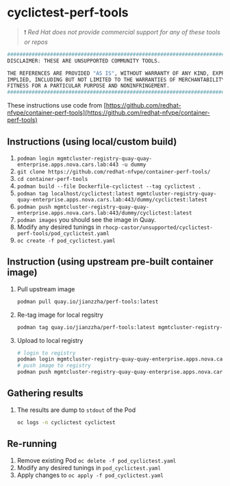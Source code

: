 # cyclictest-perf-tools

> :heavy_exclamation_mark: *Red Hat does not provide commercial support for any of these tools or repos*

```bash
#############################################################################
DISCLAIMER: THESE ARE UNSUPPORTED COMMUNITY TOOLS.

THE REFERENCES ARE PROVIDED "AS IS", WITHOUT WARRANTY OF ANY KIND, EXPRESS OR
IMPLIED, INCLUDING BUT NOT LIMITED TO THE WARRANTIES OF MERCHANTABILITY,
FITNESS FOR A PARTICULAR PURPOSE AND NONINFRINGEMENT.
#############################################################################
```

These instructions use code from [https://github.com/redhat-nfvpe/container-perf-tools](https://github.com/redhat-nfvpe/container-perf-tools)

## Instructions (using local/custom build)

1. `podman login mgmtcluster-registry-quay-quay-enterprise.apps.nova.cars.lab:443 -u dummy`
2. `git clone https://github.com/redhat-nfvpe/container-perf-tools/`
3. `cd container-perf-tools`
4. `podman build --file Dockerfile-cyclictest --tag cyclictest .`
5. `podman tag localhost/cyclictest:latest mgmtcluster-registry-quay-quay-enterprise.apps.nova.cars.lab:443/dummy/cyclictest:latest`
6. `podman push mgmtcluster-registry-quay-quay-enterprise.apps.nova.cars.lab:443/dummy/cyclictest:latest`
7. `podman images` you should see the image in Quay.
8. Modify any desired tunings in `rhocp-castor/unsupported/cyclictest-perf-tools/pod_cyclictest.yaml`
9. `oc create -f pod_cyclictest.yaml`

## Instruction (using upstream pre-built container image)

1. Pull upstream image

    ```bash
    podman pull quay.io/jianzzha/perf-tools:latest
    ```

2. Re-tag image for local regsitry

    ```bash
    podman tag quay.io/jianzzha/perf-tools:latest mgmtcluster-registry-quay-quay-enterprise.apps.nova.cars.lab:443/dummy/cyclictest:latest
    ```

3. Upload to local registry

    ```bash
    # login to registry
    podman login mgmtcluster-registry-quay-quay-enterprise.apps.nova.cars.lab:443 -u dummy
    # push image to registry
    podman push mgmtcluster-registry-quay-quay-enterprise.apps.nova.cars.lab:443/dummy/cyclictest:latest
    ```

## Gathering results

1. The results are dump to `stdout` of the Pod

    ```bash
    oc logs -n cyclictest cyclictest
    ```

## Re-running

1. Remove existing Pod `oc delete -f pod_cyclictest.yaml`
2. Modify any desired tunings in `pod_cyclictest.yaml`
3. Apply changes to `oc apply -f pod_cyclictest.yaml`
